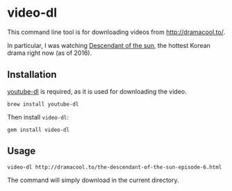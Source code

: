 # video-dl

This command line tool is for downloading videos from http://dramacool.to/.

In particular, I was watching [Descendant of the sun](http://dramacool.to/the-descendant-of-the-sun-episode-1.html), the hottest Korean drama right now (as of 2016).

## Installation

[youtube-dl](https://github.com/rg3/youtube-dl) is required, as it is used for downloading the video.

    brew install youtube-dl

Then install `video-dl`:

    gem install video-dl


## Usage

    video-dl http://dramacool.to/the-descendant-of-the-sun-episode-6.html

The command will simply download in the current directory.
